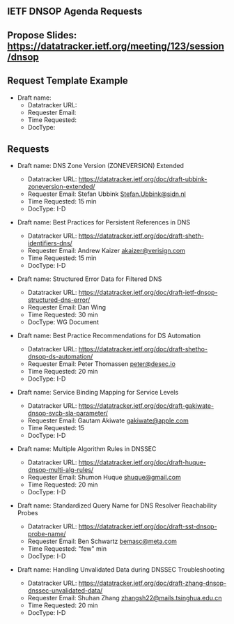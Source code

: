 ## IETF DNSOP Agenda Requests

## Propose Slides: https://datatracker.ietf.org/meeting/123/session/dnsop

## Request Template Example

*   Draft name:
    - Datatracker URL:
    - Requester Email:
    - Time Requested:
    - DocType:

## Requests

*   Draft name: DNS Zone Version (ZONEVERSION) Extended
    - Datatracker URL: https://datatracker.ietf.org/doc/draft-ubbink-zoneversion-extended/
    - Requester Email: Stefan Ubbink <Stefan.Ubbink@sidn.nl>
    - Time Requested: 15 min
    - DocType: I-D

*   Draft name: Best Practices for Persistent References in DNS
    - Datatracker URL: https://datatracker.ietf.org/doc/draft-sheth-identifiers-dns/
    - Requester Email: Andrew Kaizer <akaizer@verisign.com>
    - Time Requested: 15 min
    - DocType: I-D

*   Draft name: Structured Error Data for Filtered DNS
    - Datatracker URL: https://datatracker.ietf.org/doc/draft-ietf-dnsop-structured-dns-error/
    - Requester Email: Dan Wing
    - Time Requested: 30 min
    - DocType: WG Document

*   Draft name: Best Practice Recommendations for DS Automation
    - Datatracker URL: https://datatracker.ietf.org/doc/draft-shetho-dnsop-ds-automation/
    - Requester Email: Peter Thomassen <peter@desec.io>
    - Time Requested: 20 min
    - DocType: I-D

*   Draft name: Service Binding Mapping for Service Levels
    - Datatracker URL: https://datatracker.ietf.org/doc/draft-gakiwate-dnsop-svcb-sla-parameter/
    - Requester Email: Gautam Akiwate <gakiwate@apple.com>
    - Time Requested: 15
    - DocType: I-D

*   Draft name: Multiple Algorithm Rules in DNSSEC
    - Datatracker URL: https://datatracker.ietf.org/doc/draft-huque-dnsop-multi-alg-rules/
    - Requester Email: Shumon Huque <shuque@gmail.com>
    - Time Requested: 20 min
    - DocType: I-D

*   Draft name: Standardized Query Name for DNS Resolver Reachability Probes
    - Datatracker URL: https://datatracker.ietf.org/doc/draft-sst-dnsop-probe-name/
    - Requester Email: Ben Schwartz <bemasc@meta.com>
    - Time Requested: "few" min
    - DocType: I-D

*   Draft name: Handling Unvalidated Data during DNSSEC Troubleshooting
    - Datatracker URL: https://datatracker.ietf.org/doc/draft-zhang-dnsop-dnssec-unvalidated-data/
    - Requester Email: Shuhan Zhang <zhangsh22@mails.tsinghua.edu.cn>
    - Time Requested: 20 min
    - DocType: I-D
